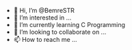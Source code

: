 - 👋 Hi, I’m @BemreSTR
- 👀 I’m interested in ...
- 🌱 I’m currently learning  C Programming
- 💞️ I’m looking to collaborate on ...
- 📫 How to reach me ...

<!---
BemreSTR/BemreSTR is a ✨ special ✨ repository because its `README.md` (this file) appears on your GitHub profile.
You can click the Preview link to take a look at your changes.
--->
